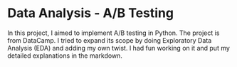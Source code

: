 # Data Analysis - A/B Testing

In this project, I aimed to implement A/B testing in Python.
The project is from DataCamp. I tried to expand its scope by doing Exploratory Data Analysis (EDA) and adding my own twist.
I had fun working on it and put my detailed explanations in the markdown.
